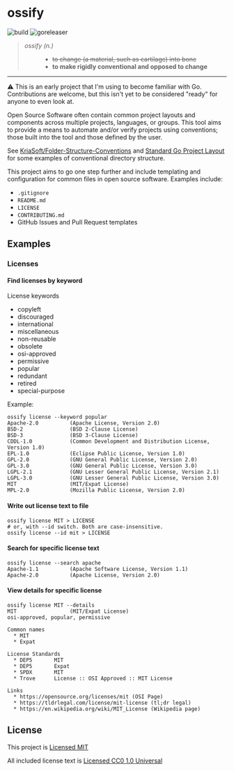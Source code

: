 # ossify

![build](https://github.com/jimschubert/ossify/workflows/build/badge.svg) ![goreleaser](https://github.com/jimschubert/ossify/workflows/goreleaser/badge.svg)

<blockquote>
<dl>
<dt><em>ossify (n.)</em></dt>
<dd>
    <ul>
    <li><s>to change (a material, such as cartilage) into bone</s></li>
    <li><strong>to make rigidly conventional and opposed to change</strong></li>
    </ul>
</dd>
</dl>
</blockquote>

---

:warning: This is an early project that I'm using to become familiar with Go. Contributions are welcome, but this isn't yet to be considered "ready" for anyone to even look at.

Open Source Software often contain common project layouts and components across multiple projects, languages, or groups.
This tool aims to provide a means to automate and/or verify projects using conventions; those built into the tool and those defined by the user.

See [KriaSoft/Folder-Structure-Conventions](https://github.com/KriaSoft/Folder-Structure-Conventions) and [Standard Go Project Layout](https://github.com/golang-standards/project-layout) for some examples of conventional directory structure.

This project aims to go one step further and include templating and configuration for common files in open source software. Examples include:

* `.gitignore`
* `README.md`
* `LICENSE`
* `CONTRIBUTING.md`
* GitHub Issues and Pull Request templates

## Examples

### Licenses

#### Find licenses by keyword

License keywords

* copyleft
* discouraged
* international
* miscellaneous
* non-reusable
* obsolete
* osi-approved
* permissive
* popular
* redundant
* retired
* special-purpose

Example:

```shell script
ossify license --keyword popular
Apache-2.0          (Apache License, Version 2.0)
BSD-2               (BSD 2-Clause License)
BSD-3               (BSD 3-Clause License)
CDDL-1.0            (Common Development and Distribution License, Version 1.0)
EPL-1.0             (Eclipse Public License, Version 1.0)
GPL-2.0             (GNU General Public License, Version 2.0)
GPL-3.0             (GNU General Public License, Version 3.0)
LGPL-2.1            (GNU Lesser General Public License, Version 2.1)
LGPL-3.0            (GNU Lesser General Public License, Version 3.0)
MIT                 (MIT/Expat License)
MPL-2.0             (Mozilla Public License, Version 2.0)
```

#### Write out license text to file

```shell script
ossify license MIT > LICENSE
# or, with --id switch. Both are case-insensitive.
ossify license --id mit > LICENSE
```

#### Search for specific license text

```shell script
ossify license --search apache
Apache-1.1          (Apache Software License, Version 1.1)
Apache-2.0          (Apache License, Version 2.0)
```

#### View details for specific license

```shell script
ossify license MIT --details
MIT                 (MIT/Expat License)
osi-approved, popular, permissive

Common names
  * MIT
  * Expat

License Standards
  * DEP5       MIT
  * DEP5       Expat
  * SPDX       MIT
  * Trove      License :: OSI Approved :: MIT License

Links
  * https://opensource.org/licenses/mit (OSI Page)
  * https://tldrlegal.com/license/mit-license (tl;dr legal)
  * https://en.wikipedia.org/wiki/MIT_License (Wikipedia page)
```

## License

This project is [Licensed MIT](./LICENSE)

All included license text is [Licensed CC0 1.0 Universal](internal/license/data/LICENSE.CC0)
